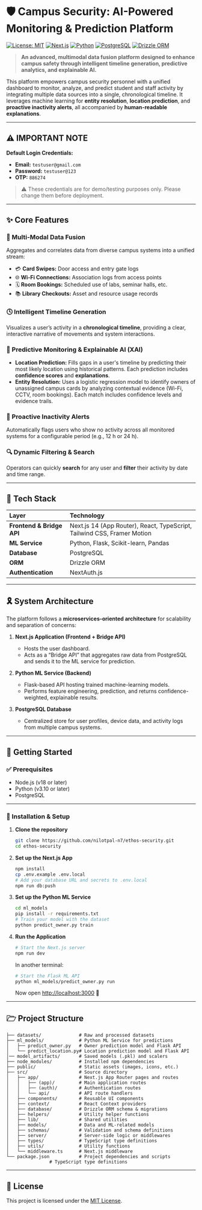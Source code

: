 # 🛡️ Campus Security: AI-Powered Monitoring & Prediction Platform

[![License: MIT](https://img.shields.io/badge/License-MIT-yellow.svg)](https://opensource.org/licenses/MIT)
[![Next.js](https://img.shields.io/badge/Next.js-14-black?logo=next.js)](https://nextjs.org/)
[![Python](https://img.shields.io/badge/Python-3.10-blue?logo=python)](https://www.python.org/)
[![PostgreSQL](https://img.shields.io/badge/PostgreSQL-15-blue?logo=postgresql)](https://www.postgresql.org/)
[![Drizzle ORM](https://img.shields.io/badge/Drizzle-ORM-brightgreen?logo=drizzle)](https://orm.drizzle.team/)

> **An advanced, multimodal data fusion platform designed to enhance campus safety through intelligent timeline generation, predictive analytics, and explainable AI.**

This platform empowers campus security personnel with a unified dashboard to monitor, analyze, and predict student and staff activity by integrating multiple data sources into a single, chronological timeline.
It leverages machine learning for **entity resolution**, **location prediction**, and **proactive inactivity alerts**, all accompanied by **human-readable explanations**.

---

## ⚠️ **IMPORTANT NOTE**

**Default Login Credentials:**

* **Email:** `testuser@gmail.com`
* **Password:** `testuser@123`
* **OTP:** `886274`

> ⚠️ These credentials are for demo/testing purposes only. Please change them before deployment.

---

## ✨ Core Features

### 🔗 Multi-Modal Data Fusion

Aggregates and correlates data from diverse campus systems into a unified stream:

* 💳 **Card Swipes:** Door access and entry gate logs
* 🌐 **Wi-Fi Connections:** Association logs from access points
* 🗓️ **Room Bookings:** Scheduled use of labs, seminar halls, etc.
* 📚 **Library Checkouts:** Asset and resource usage records

### 🕓 Intelligent Timeline Generation

Visualizes a user’s activity in a **chronological timeline**, providing a clear, interactive narrative of movements and system interactions.

### 🤖 Predictive Monitoring & Explainable AI (XAI)

* **Location Prediction:**
  Fills gaps in a user's timeline by predicting their most likely location using historical patterns. Each prediction includes **confidence scores** and **explanations**.
* **Entity Resolution:**
  Uses a logistic regression model to identify owners of unassigned campus cards by analyzing contextual evidence (Wi-Fi, CCTV, room bookings). Each match includes confidence levels and evidence trails.

### 🚨 Proactive Inactivity Alerts

Automatically flags users who show no activity across all monitored systems for a configurable period (e.g., 12 h or 24 h).

### 🔍 Dynamic Filtering & Search

Operators can quickly **search** for any user and **filter** their activity by date and time range.

---

## 🔧 Tech Stack

| Layer                     | Technology                                                              |
| :------------------------ | :---------------------------------------------------------------------- |
| **Frontend & Bridge API** | Next.js 14 (App Router), React, TypeScript, Tailwind CSS, Framer Motion |
| **ML Service**            | Python, Flask, Scikit-learn, Pandas                                     |
| **Database**              | PostgreSQL                                                              |
| **ORM**                   | Drizzle ORM                                                             |
| **Authentication**        | NextAuth.js                                                             |

---

## 🎗️ System Architecture

The platform follows a **microservices-oriented architecture** for scalability and separation of concerns:

1. **Next.js Application (Frontend + Bridge API)**

   * Hosts the user dashboard.
   * Acts as a “Bridge API” that aggregates raw data from PostgreSQL and sends it to the ML service for prediction.

2. **Python ML Service (Backend)**

   * Flask-based API hosting trained machine-learning models.
   * Performs feature engineering, prediction, and returns confidence-weighted, explainable results.

3. **PostgreSQL Database**

   * Centralized store for user profiles, device data, and activity logs from multiple campus systems.

---

## 🚀 Getting Started

### ✅ Prerequisites

* Node.js (v18 or later)
* Python (v3.10 or later)
* PostgreSQL

---

### 🧩 Installation & Setup

1. **Clone the repository**

   ```bash
   git clone https://github.com/nilotpal-n7/ethos-security.git
   cd ethos-security
   ```

2. **Set up the Next.js App**

   ```bash
   npm install
   cp .env.example .env.local
   # Add your database URL and secrets to .env.local
   npm run db:push
   ```

3. **Set up the Python ML Service**

   ```bash
   cd ml_models
   pip install -r requirements.txt
   # Train your model with the dataset
   python predict_owner.py train
   ```

4. **Run the Application**

   ```bash
   # Start the Next.js server
   npm run dev
   ```

   In another terminal:

   ```bash
   # Start the Flask ML API
   python ml_models/predict_owner.py run
   ```

   Now open [http://localhost:3000](http://localhost:3000) 🚀

---

## 🗁 Project Structure

```text
├── datasets/              # Raw and processed datasets
├── ml_models/             # Python ML Service for predictions
│   ├── predict_owner.py   # Owner prediction model and Flask API
│   └── predict_location.py# Location prediction model and Flask API
│── model_artifacts/       # Saved models (.pkl) and scalers
├── node_modules/          # Installed npm dependencies
├── public/                # Static assets (images, icons, etc.)
├── src/                   # Source directory
│   ├── app/               # Next.js App Router pages and routes
│   │   ├── (app)/         # Main application routes
│   │   ├── (auth)/        # Authentication routes
│   │   └── api/           # API route handlers
│   ├── components/        # Reusable UI components
│   ├── context/           # React Context providers
│   ├── database/          # Drizzle ORM schema & migrations
│   ├── helpers/           # Utility helper functions
│   ├── lib/               # Shared utilities
│   ├── models/            # Data and ML-related models
│   ├── schemas/           # Validation and schema definitions
│   ├── server/            # Server-side logic or middlewares
│   ├── types/             # TypeScript type definitions
│   ├── utils/             # Utility functions
│   └── middleware.ts      # Next.js middleware
└── package.json           # Project dependencies and scripts
                # TypeScript type definitions
```

---

## 📜 License

This project is licensed under the [MIT License](https://opensource.org/licenses/MIT).
